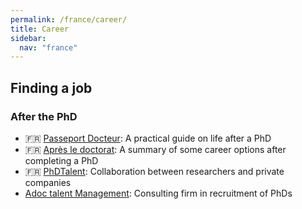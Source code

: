 ```yaml
---
permalink: /france/career/
title: Career
sidebar:
  nav: "france"
---
```


## Finding a job

### After the PhD

- 🇫🇷 [Passeport Docteur](https://andes.asso.fr/passeport-docteur/): A practical guide on life after a PhD
- 🇫🇷 [Après le doctorat](https://wwwobs.univ-bpclermont.fr/atmos/fr/enseignement/futur_etudiant/apres_these.php): A summary of some career options after completing a PhD
- 🇫🇷 [PhDTalent](https://www.phdtalent.fr/): Collaboration between researchers and private companies
- [Adoc talent Management](https://en.adoc-tm.com/): Consulting firm in recruitment of PhDs